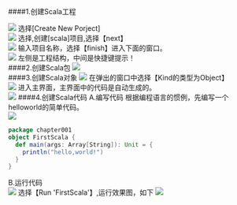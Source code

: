 ####1.创建Scala工程

   ![](images/Snip20161024_12.png)
   选择[Create New Porject]  
   ![](images/Snip20161024_13.png)
   选择,创建[scala]项目,选择【next】  
   ![](images/Snip20161024_14.png) 
   输入项目名称，选择【finish】进入下面的窗口。  
   ![](images/Snip20161024_16.png)
   左侧是工程结构，中间是快捷键提示！      
####2.创建Scala包
   ![](images/Snip20161024_17.png)  
####3.创建Scala对象
   ![](images/Snip20161024_18.png) 
   在弹出的窗口中选择【Kind的类型为Object】  
   ![](images/Snip20161024_20.png)
   进入主界面，主界面中的代码是自动生成的。  
   ![](images/Snip20161024_21.png) 
####4.创建Scala代码
   A.编写代码
   根据编程语言的惯例，先编写一个helloworld的简单代码。  
   ![](images/Snip20161024_22.png) 
   
```scala
package chapter001
object FirstScala {
  def main(args: Array[String]): Unit = {
    println("hello,world!")
  }
}
```

   B.运行代码  
   ![](images/Snip20161024_27.png) 
   选择【Run 'FirstScala'】,运行效果图，如下
   ![](images/Snip20161024_28.png) 
  